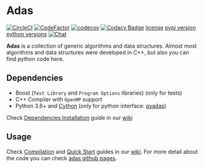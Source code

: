 # Adas

[![CircleCI](https://circleci.com/gh/glozanoa/adas/tree/master.svg?style=svg)](https://circleci.com/gh/glozanoa/adas/tree/master)
[![CodeFactor](https://www.codefactor.io/repository/github/glozanoa/adas/badge)](https://www.codefactor.io/repository/github/glozanoa/adas)
[![codecov](https://codecov.io/gh/glozanoa/adas/branch/master/graph/badge.svg?token=O11AFXPQZ6)](https://codecov.io/gh/glozanoa/adas)
[![Codacy Badge](https://app.codacy.com/project/badge/Grade/420ac0c9a4c34f35893823150aa6a8e2)](https://www.codacy.com/gh/glozanoa/adas/dashboard?utm_source=github.com&amp;utm_medium=referral&amp;utm_content=glozanoa/adas&amp;utm_campaign=Badge_Grade)
[license](https://img.shields.io/github/license/glozanoa/adas)
[pypi version](https://img.shields.io/pypi/v/pyadas)
[python versions](https://img.shields.io/pypi/pyversions/pyadas)
<a href="https://discord.gg/VCsqCtwv"><img src="https://img.shields.io/badge/chat-on%20discord-7289da.svg" alt="Chat"></a>


**Adas** is a collection of generic algorithms and data structures. Almost most algorithms and data structures were developed in C++, but also you can find python code here.

## Dependencies
* Boost (`Test Library` and `Program Options` libraries) (only for tests)
* C++ Compiler with `OpenMP` support
* Python 3.6+ and [Cython](https://pypi.org/project/Cython/) (only for python interface: [pyadas](https://pypi.org/project/pyadas/))

Check [Dependencies Installation](https://github.com/glozanoa/adas/wiki/Dependencies) guide in our [wiki](https://github.com/glozanoa/adas/wiki)

## Usage
Check [Compilation](https://github.com/glozanoa/adas/wiki/Compilation) and [Quick Start](https://github.com/glozanoa/adas/wiki/QuickStart)  guides in our [wiki](https://github.com/glozanoa/algorithms/wiki). For more detail about the code you can check [adas github pages](https://glozanoa.github.io/adas/annotated.html).
